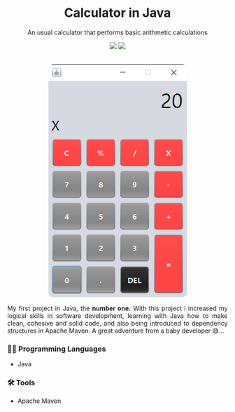 <h1 align="center">Calculator in Java</h1>
<p align=center>An usual calculator that performs basic arithmetic calculations</p>
<div align=center><img src="https://img.shields.io/badge/java-%23ED8B00.svg?style=for-the-badge&logo=openjdk&logoColor=white"> <img src="https://img.shields.io/badge/Apache%20Maven-C71A36?style=for-the-badge&logo=Apache%20Maven&logoColor=white"></div>
<br />
<p align="center">
<img style="border-radius: 10px" src="https://github.com/itsmenicky/Calculator-in-Java/blob/main/img/calculator_img.png">
</p>

<p align=justify>My first project in Java, the <strong>number one.</strong> With this project i increased my logical skills in software development, learning with Java how to make clean, cohesive and solid code, and also being introduced to dependency structures in Apache Maven. A great adventure from a baby developer 😅...</p>

### 👨‍💻 Programming Languages

- Java

### 🛠 Tools

- Apache Maven
